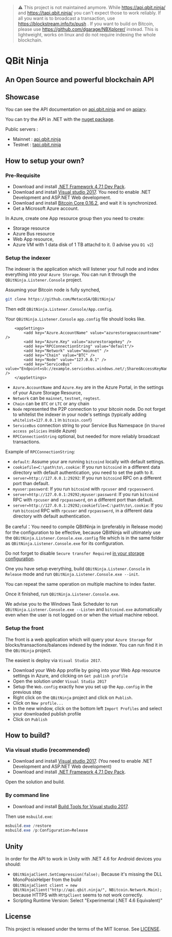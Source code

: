 > :warning: This project is not maintained anymore. While https://api.qbit.ninja/ and https://tapi.qbit.ninja/ you can't expect those to work reliably. If all you want is to broadcast a transaction, use https://blockstream.info/tx/push . If you want to build on Bitcoin, please use https://github.com/dgarage/NBXplorer/ instead. This is lightweight, works on linux and do not require indexing the whole blockchain.

# QBit Ninja

## An Open Source and powerful blockchain API
Showcase
-------
You can see the API documentation on [api.qbit.ninja](http://api.qbit.ninja/) and on [apiary](http://docs.qbitninja.apiary.io/).

You can try the API in .NET with the [nuget package](http://www.nuget.org/packages/QBitninja.Client).

Public servers : 
* Mainnet : [api.qbit.ninja](http://api.qbit.ninja/)
* Testnet : [tapi.qbit.ninja](http://tapi.qbit.ninja/)

## How to setup your own?

### Pre-Requisite

* Download and install [.NET Framework 4.7.1 Dev Pack](https://www.microsoft.com/net/download/thank-you/net471-developer-pack).
* Download and install [Visual studio 2017](https://visualstudio.microsoft.com/downloads/). You need to enable .NET Development and ASP.NET Web development.
* Download and install [Bitcoin Core 0.16.2](https://bitcoincore.org/bin/bitcoin-core-0.16.2/bitcoin-0.16.2-win64-setup.exe), and wait it is synchronized.
* Get a Microsoft Azure account.

In Azure, create one App resource group then you need to create:

* Storage resource
* Azure Bus resource
* Web App resource,
* Azure VM with 1 data disk of 1 TB attachd to it. (I advise you `D1 v2`)

### Setup the indexer

The indexer is the application which will listener your full node and index everything into your `Azure Storage`.
You can run it through the `QBitNinja.Listener.Console` project.

Assuming your Bitcoin node is fully synched,

```bash
git clone https://github.com/MetacoSA/QBitNinja/
```

Then edit `QBitNinja.Listener.Console/App.config`.

Your `QBitNinja.Listener.Console` `app.config` file should looks like.

```
	<appSettings>
		<add key="Azure.AccountName" value="azurestorageaccountname" />
		<add key="Azure.Key" value="azurestoragekey" />
        <add key="RPCConnectionString" value="default"/>
		<add key="Network" value="mainnet" />
		<add key="Chain" value="BTC" />
		<add key="Node" value="127.0.0.1" />
		<add key="ServiceBus" value="Endpoint=sb://example.servicebus.windows.net/;SharedAccessKeyName=RootManageSharedAccessKey;SharedAccessKey=mysecretkey" />
	</appSettings>
```

* `Azure.AccountName` and `Azure.Key` are in the Azure Portal, in the settings of your Azure Storage Resource,
* `Network` can be `mainnet`, `testnet`, `regtest`.
* `Chain` can be `BTC` or `LTC` or any chain
* `Node` represented the P2P connection to your bitcoin node. Do not forget to whitelist the indexer in your node's settings (typically adding `whitelist=127.0.0.1` in `bitcoin.conf`)
* `ServiceBus` connection string to your Service Bus Namespace (in `Shared access policies` inside Azure)
* `RPCConnectionString` optional, but needed for more reliably broadcast transactions. 

Example of `RPCConnectionString`:

* `default`: Assume your are running `bitcoind` locally with default settings.
* `cookiefile=C:\path\to\.cookie`: If you run `bitcoind` in a different data directory with default authentication, you need to set the path to it.
* `server=http://127.0.0.1:29292`: If you run `bitcoind` RPC on a different port than default.
* `myuser:password`: If you run `bitcoind` with `rpcuser` and `rpcpassword`.
* `server=http://127.0.0.1:29292;myuser:password`: If you run `bitcoind` RPC with `rpcuser` and `rpcpassword`, on a different port than default.
* `server=http://127.0.0.1:29292;cookiefile=C:\path\to\.cookie`: If you run `bitcoind` RPC with `rpcuser` and `rpcpassword`, in a different data directory with default authentication.

Be careful：You need to compile QBitNinja in (preferably in Release mode) for the configuration to be effective, because QBitNinja will ultimately use the `QBitNinja.Listener.Console.exe.config` file which is in the same folder as `QBitNinja.Listener.Console.exe` for its configuration.

Do not forget to disable `Secure transfer Required` [in your storage configuration](https://github.com/MetacoSA/QBitNinja/issues/97#issuecomment-499482539).

One you have setup everything, build `QBitNinja.Listener.Console` in `Release` mode and run `QBitNinja.Listener.Console.exe --init`.

You can repeat the same operation on multiple machine to index faster.

Once it finished, run `QBitNinja.Listener.Console.exe`.

We advise you to the Windows Task Scheduler to run `QBitNinja.Listener.Console.exe --Listen` and `bitcoind.exe` automatically even when the user is not logged on or when the virtual machine reboot.

### Setup the front

The front is a web application which will query your `Azure Storage` for blocks/transactions/balances indexed by the indexer.
You can run find it in the `QBitNinja` project.

The easiest is deploy via `Visual Studio 2017`.

* Download your Web App profile by going into your Web App resource settings in Azure, and clicking on `Get publish profile`
* Open the solution under `Visual Studio 2017`
* Setup the `Web.config` exactly how you set up the `App.config` in the previous step
* Right click on the `QBitNinja` project and click on `Publish`.
* Click on `New profile...`
* In the new window, click on the bottom left `Import Profiles` and select your downloaded publish profile
* Click on `Publish`

## How to build?

### Via visual studio (recommended)

* Download and install [Visual studio 2017](https://visualstudio.microsoft.com/downloads/). (You need to enable .NET Development and ASP.NET Web development)
* Download and install [.NET Framework 4.7.1 Dev Pack](https://www.microsoft.com/net/download/thank-you/net471-developer-pack).

Open the solution and build.

### By command line

* Download and install [Build Tools for Visual studio 2017](https://visualstudio.microsoft.com/downloads/#build-tools-for-visual-studio-2017).

Then use `msbuild.exe`:
```powershell
msbuild.exe /restore
msbuild.exe /p:Configuration=Release
```

## Unity

In order for the API to work in Unity with .NET 4.6 for Android devices you should:

* `QBitNinjaClient.SetCompression(false);` Because it's missing the DLL MonoPosixHelper from the build
* `QBitNinjaClient client = new QBitNinjaClient("http://api.qbit.ninja/", NBitcoin.Network.Main);` because HTTPS with `HttpClient` seems to not work correctly.
* Scripting Runtime Version: Select "Experimental (.NET 4.6 Equivalent)"

## License

This project is released under the terms of the MIT license. See [LICENSE](LICENSE).
